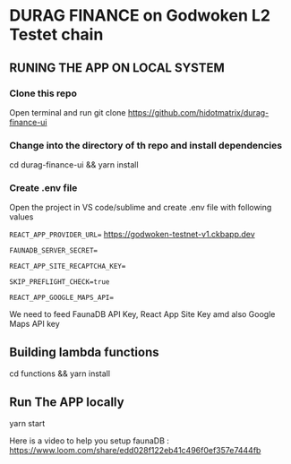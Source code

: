 # DURAG FINANCE on Godwoken L2 Testet chain

## RUNING THE APP ON LOCAL SYSTEM

### Clone this repo

Open terminal and run git clone https://github.com/hidotmatrix/durag-finance-ui

### Change into the directory of th repo and install dependencies

cd durag-finance-ui && yarn install

### Create .env file

Open the project in VS code/sublime and create .env file with following values

```REACT_APP_PROVIDER_URL=``` https://godwoken-testnet-v1.ckbapp.dev

```FAUNADB_SERVER_SECRET=```

```REACT_APP_SITE_RECAPTCHA_KEY=```

```SKIP_PREFLIGHT_CHECK=true```

```REACT_APP_GOOGLE_MAPS_API=```

We need to feed FaunaDB API Key, React App Site Key amd also Google Maps API key

## Building lambda functions

cd functions && yarn install

## Run The APP locally

yarn start

Here is a video to help you setup faunaDB : https://www.loom.com/share/edd028f122eb41c496f0ef357e7444fb


